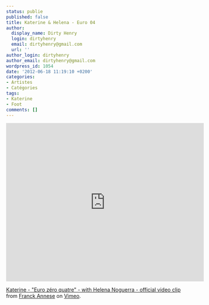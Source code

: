 ```yaml
---
status: publie
published: false
title: Katerine & Helena - Euro 04
author:
  display_name: Dirty Henry
  login: dirtyhenry
  email: dirtyhenry@gmail.com
  url: ''
author_login: dirtyhenry
author_email: dirtyhenry@gmail.com
wordpress_id: 1054
date: '2012-06-18 11:19:10 +0200'
categories:
- Artistes
- Catégories
tags:
- Katerine
- Foot
comments: []
---
```

<iframe src="http://player.vimeo.com/video/14743873?color=ffffff" width="540" height="432" frameborder="0" webkitAllowFullScreen mozallowfullscreen allowFullScreen></iframe> <p><a href="http://vimeo.com/14743873">Katerine - "Euro zéro quatre" - with Helena Noguerra - official video clip</a> from <a href="http://vimeo.com/sofilms">Franck Annese</a> on <a href="http://vimeo.com">Vimeo</a>.</p>
